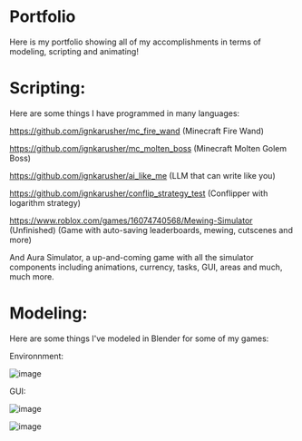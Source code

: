 # Portfolio
Here is my portfolio showing all of my accomplishments in terms of modeling, scripting and animating!

# Scripting:
Here are some things I have programmed in many languages:

https://github.com/ignkarusher/mc_fire_wand (Minecraft Fire Wand)

https://github.com/ignkarusher/mc_molten_boss (Minecraft Molten Golem Boss)

https://github.com/ignkarusher/ai_like_me (LLM that can write like you)

https://github.com/ignkarusher/conflip_strategy_test (Conflipper with logarithm strategy)

https://www.roblox.com/games/16074740568/Mewing-Simulator (Unfinished) (Game with auto-saving leaderboards, mewing, cutscenes and more)

And Aura Simulator, a up-and-coming game with all the simulator components including animations, currency, tasks, GUI, areas and much, much more.

# Modeling:
Here are some things I've modeled in Blender for some of my games:

Environnment:

![image](https://github.com/ignkarusher/Portfolio/assets/149895054/3648f499-c243-42d4-b81b-7913d9469b83)

GUI:

![image](https://github.com/ignkarusher/Portfolio/assets/149895054/571b0a0f-79c8-4648-ad06-7adeed15550c)

![image](https://github.com/ignkarusher/Portfolio/assets/149895054/204b272b-7b60-41dd-b89f-7b128314fc14)






